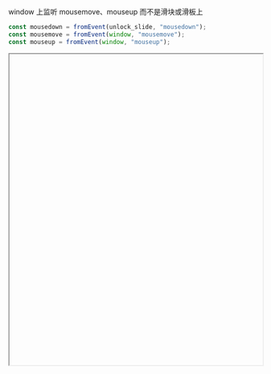 window 上监听 mousemove、mouseup 而不是滑块或滑板上

```ts
const mousedown = fromEvent(unlock_slide, "mousedown");
const mousemove = fromEvent(window, "mousemove");
const mouseup = fromEvent(window, "mouseup");
```

<iframe data-src="https://liaojunjun.github.io/nice/root/javascript/slide_unlock_demo.html" width="100%" height="620"></iframe>
